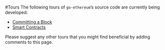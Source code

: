 #Tours
The following tours of `go-ethereum`&rsquo;s source code are currently being developed:
* [Committing a Block](committing_block/README.md)
* [Smart Contracts](smart_contracts/SUMMARY.md)

Please suggest any other tours that you might find beneficial by adding comments to this page.
